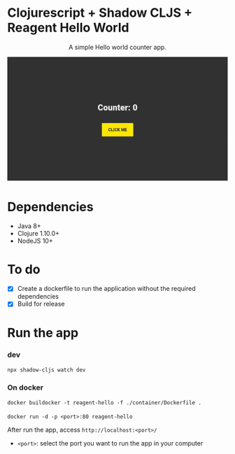 # Clojurescript + Shadow CLJS + Reagent Hello World

<p align="center">A simple Hello world counter app.</p>

<p align="center">
  <img alt="Demo Reagent" src="https://raw.githubusercontent.com/YuhriBernardes/cljs-reagent-hello/master/doc/app.gif">
</p>

# Dependencies

- Java 8+
- Clojure 1.10.0+
- NodeJS 10+

# To do

- [x] Create a dockerfile to run the application without the required dependencies
- [x] Build for release

# Run the app

### dev
```shell
npx shadow-cljs watch dev
```

### On docker
```shell
docker buildocker -t reagent-hello -f ./container/Dockerfile .

docker run -d -p <port>:80 reagent-hello
```
After run the app, access `http://localhost:<port>/`

- `<port>`: select the port you want to run the app in your computer
